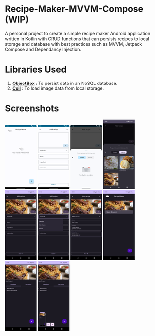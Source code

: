 # Recipe-Maker-MVVM-Compose (WIP)
A personal project to create a simple recipe maker Android application written in Kotlin with CRUD functions that can persists recipes to local storage and database with best practices such as MVVM, Jetpack Compose and Dependancy Injection.

# Libraries Used
1. <a href="https://github.com/objectbox/objectbox-java"><strong>ObjectBox</strong></a> : To persist data in an NoSQL database.
2. <a href="https://github.com/coil-kt/coil"><strong>Coil</strong></a> : To load image data from local storage.

# Screenshots
<p>
  <img src="screenshots/Recipe-Maker-MVVM-Compose-Img-1.png" width=20% height=20%>
  <img src="screenshots/Recipe-Maker-MVVM-Compose-Img-2.png" width=20% height=20%>
  <img src="screenshots/Recipe-Maker-MVVM-Compose-Img-3.png" width=20% height=20%>
  <img src="screenshots/Screenshot_20230519-100547.png" width=20% height=20%>
  <img src="screenshots/Screenshot_20230519-100601.png" width=20% height=20%>
  <img src="screenshots/Screenshot_20230519-100614.png" width=20% height=20%>
  <img src="screenshots/Screenshot_20230519-100813.png" width=20% height=20%>
  <img src="screenshots/Screenshot_20230519-100822.png" width=20% height=20%>
  <img src="screenshots/Screenshot_20230519-100833.png" width=20% height=20%>
  <img src="screenshots/Screenshot_20230519-100839.png" width=20% height=20%>
</p>
